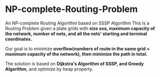 # NP-complete-Routing-Problem
An NP-complete Routing Algorithm based on SSSP Algorithm
This is a Routing Problem given a plate grids with __**size axa, maximum capacity of the network, number of nets,
and all the nets' starting and terminal coordinates.**__

Our goal is to minimize  __**overflow(numbers of route in the same grid < maximum capacity of the network)**,
then minimize **the path in total.**__

The solution is based on __**Dijkstra's Algorithm** of SSSP, and **Greedy Algorithm**__, and optimize by heap property.
